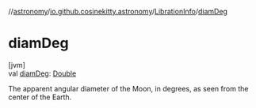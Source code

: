 //[astronomy](../../../index.md)/[io.github.cosinekitty.astronomy](../index.md)/[LibrationInfo](index.md)/[diamDeg](diam-deg.md)

# diamDeg

[jvm]\
val [diamDeg](diam-deg.md): [Double](https://kotlinlang.org/api/latest/jvm/stdlib/kotlin/-double/index.html)

The apparent angular diameter of the Moon, in degrees, as seen from the center of the Earth.
